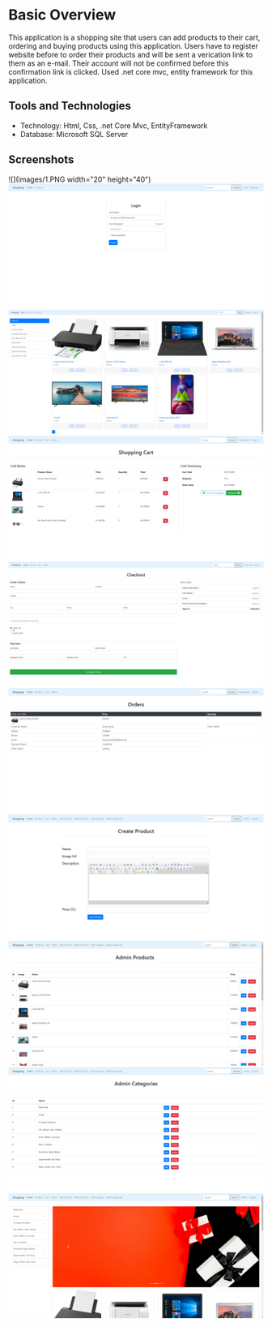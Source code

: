 # Basic Overview
This application is a shopping site that users can add products to their cart, ordering and buying products using this application. Users have to register website before to order their products and will be sent a verication link to them as an e-mail. Their account will not be confirmed before this confirmation link is clicked. Used .net core mvc, entity framework for this application.
## Tools and Technologies
- Technology: Html, Css, .net Core Mvc, EntityFramework
- Database: Microsoft SQL Server
## Screenshots 
![](images/1.PNG width="20" height="40")
![](images/2.PNG)
![](images/3.PNG)
![](images/4.PNG)
![](images/5.PNG)
![](images/6.PNG)
![](images/7.PNG)
![](images/8.PNG)
![](images/9.PNG)
![](images/10.PNG)

 
